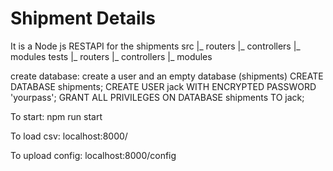 # Shipment Details

It is a Node js RESTAPI for the shipments
src
 |_ routers
 |_ controllers
 |_ modules
tests
 |_ routers
 |_ controllers
 |_ modules

create database:
    create a user and an empty database (shipments)
    CREATE DATABASE shipments;
    CREATE USER jack WITH ENCRYPTED PASSWORD 'yourpass';
    GRANT ALL PRIVILEGES ON DATABASE shipments TO jack;

To start:
    npm run start

To load csv:
    localhost:8000/

To upload config:
    localhost:8000/config